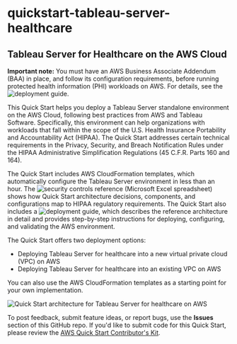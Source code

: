 # quickstart-tableau-server-healthcare
## Tableau Server for Healthcare on the AWS Cloud

**Important note:** You must have an AWS Business Associate Addendum (BAA) in place, and follow its configuration requirements, before running protected health information (PHI) workloads on AWS. For details, see the ![deployment guide](https://fwd.aws/bBJnv).

This Quick Start helps you deploy a Tableau Server standalone environment on the AWS Cloud, following best practices from AWS and Tableau Software. Specifically, this environment can help organizations with workloads that fall within the scope of the U.S. Health Insurance Portability and Accountability Act (HIPAA). The Quick Start addresses certain technical requirements in the Privacy, Security, and Breach Notification Rules under the HIPAA Administrative Simplification Regulations (45 C.F.R. Parts 160 and 164). 

The Quick Start includes AWS CloudFormation templates, which automatically configure the Tableau Server environment in less than an hour. The ![security controls reference](https://fwd.aws/YYYmx) (Microsoft Excel spreadsheet) shows how Quick Start architecture decisions, components, and configurations map to HIPAA regulatory requirements. The Quick Start also includes a ![deployment guide](https://fwd.aws/bBJnv), which describes the reference architecture in detail and provides step-by-step instructions for deploying, configuring, and validating the AWS environment.

The Quick Start offers two deployment options:

- Deploying Tableau Server for healthcare into a new virtual private cloud (VPC) on AWS
- Deploying Tableau Server for healthcare into an existing VPC on AWS

You can also use the AWS CloudFormation templates as a starting point for your own implementation.

![Quick Start architecture for Tableau Server for healthcare on AWS](https://d0.awsstatic.com/partner-network/QuickStart/datasheets/tableau-server-healthcare-architecture-on-aws.png)


To post feedback, submit feature ideas, or report bugs, use the **Issues** section of this GitHub repo.
If you'd like to submit code for this Quick Start, please review the [AWS Quick Start Contributor's Kit](https://aws-quickstart.github.io/). 
